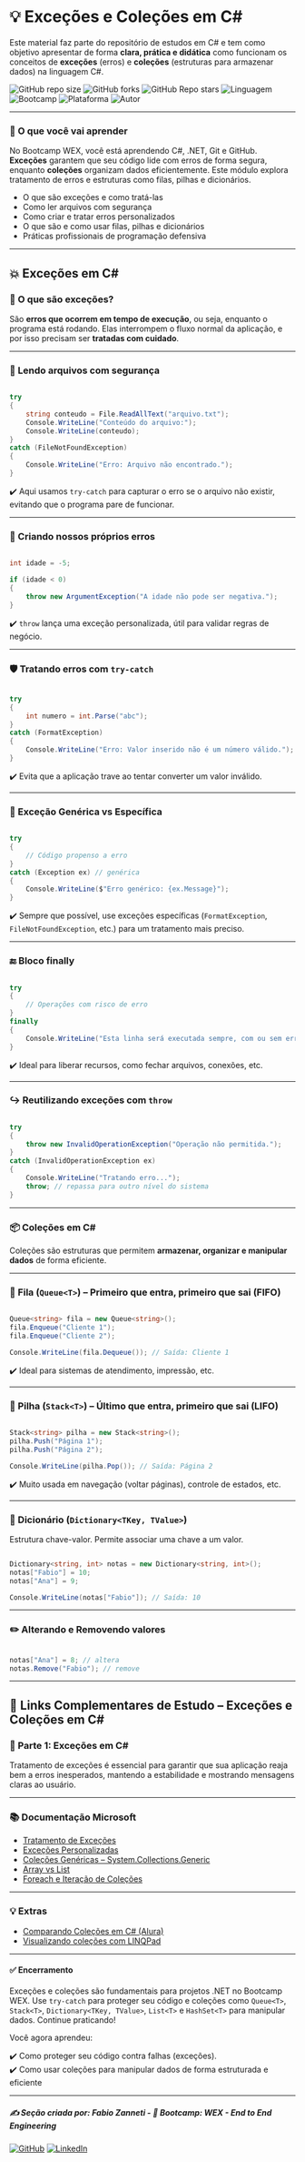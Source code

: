 # 💡 Exceções e Coleções em C#

Este material faz parte do repositório de estudos em C# e tem como objetivo apresentar de forma **clara, prática e didática** como funcionam os conceitos de **exceções** (erros) e **coleções** (estruturas para armazenar dados) na linguagem C#.

![GitHub repo size](https://img.shields.io/github/repo-size/fzanneti/wex-e2e-csharp)
![GitHub forks](https://img.shields.io/github/forks/fzanneti/wex-e2e-csharp?style=social)
![GitHub Repo stars](https://img.shields.io/github/stars/fzanneti/wex-e2e-csharp?style=social)
![Linguagem](https://img.shields.io/badge/Linguagem-CSharp-blue)
![Bootcamp](https://img.shields.io/badge/WEX-End--to--End%20Engineering-blueviolet?logo=vercel&logoColor=white)
![Plataforma](https://img.shields.io/badge/Powered%20by-DIO.io-red?logo=data:image/svg+xml;base64,PHN2ZyBmaWxsPSIjZmZmIiB2aWV3Qm94PSIwIDAgMzIgMzIiIHhtbG5zPSJodHRwOi8vd3d3LnczLm9yZy8yMDAwL3N2ZyI+PHBhdGggZD0iTTYuNzEgMy4yNWMtMi44OCAxLjQxLTUuMDcgNC4yMy01LjA3IDcuNzYgMCAzLjU4IDIuMjggNi43IDUuMzMgOC4xNSAxLjgzLS42MiAyLjQtMi4yNiAyLjQtMy44MSAwLS4yMy0uMDItLjQ1LS4wNS0uNjZBLjQ0LjQ0IDAgMDExMC4xIDExYy4yNC0uNzUuMTEtMS41My0uMy0yLjIyQzguOTIgNy45NiA3LjMzIDcuNSA1Ljc0IDcuNjZhNS41NSA1LjU1IDAgM)
![Autor](https://img.shields.io/badge/Autor-fzanneti-blue?style=flat-square&logo=github)

---

### 📌 O que você vai aprender

No Bootcamp WEX, você está aprendendo C#, .NET, Git e GitHub. **Exceções** garantem que seu código lide com erros de forma segura, enquanto **coleções** organizam dados eficientemente. Este módulo explora tratamento de erros e estruturas como filas, pilhas e dicionários.

- O que são exceções e como tratá-las  
- Como ler arquivos com segurança  
- Como criar e tratar erros personalizados  
- O que são e como usar filas, pilhas e dicionários  
- Práticas profissionais de programação defensiva  

---

## 💥 Exceções em C#

### 🔹 O que são exceções?

São **erros que ocorrem em tempo de execução**, ou seja, enquanto o programa está rodando. Elas interrompem o fluxo normal da aplicação, e por isso precisam ser **tratadas com cuidado**.

---

### 📁 Lendo arquivos com segurança

```csharp

try
{
    string conteudo = File.ReadAllText("arquivo.txt");
    Console.WriteLine("Conteúdo do arquivo:");
    Console.WriteLine(conteudo);
}
catch (FileNotFoundException)
{
    Console.WriteLine("Erro: Arquivo não encontrado.");
}

```

✔️ Aqui usamos `try-catch` para capturar o erro se o arquivo não existir, evitando que o programa pare de funcionar.

---

### 🚨 Criando nossos próprios erros

```csharp

int idade = -5;

if (idade < 0)
{
    throw new ArgumentException("A idade não pode ser negativa.");
}

```

✔️ `throw` lança uma exceção personalizada, útil para validar regras de negócio.

---

### 🛡️ Tratando erros com `try-catch`

```csharp

try
{
    int numero = int.Parse("abc");
}
catch (FormatException)
{
    Console.WriteLine("Erro: Valor inserido não é um número válido.");
}

```

✔️ Evita que a aplicação trave ao tentar converter um valor inválido.

---

### 🧩 Exceção Genérica vs Específica

```csharp

try
{
    // Código propenso a erro
}
catch (Exception ex) // genérica
{
    Console.WriteLine($"Erro genérico: {ex.Message}");
}

```

✔️ Sempre que possível, use exceções específicas (`FormatException`, `FileNotFoundException`, etc.) para um tratamento mais preciso.

---

### 🔚 Bloco finally

```csharp

try
{
    // Operações com risco de erro
}
finally
{
    Console.WriteLine("Esta linha será executada sempre, com ou sem erro.");
}

```

✔️ Ideal para liberar recursos, como fechar arquivos, conexões, etc.

---

### ↪️ Reutilizando exceções com `throw`

```csharp

try
{
    throw new InvalidOperationException("Operação não permitida.");
}
catch (InvalidOperationException ex)
{
    Console.WriteLine("Tratando erro...");
    throw; // repassa para outro nível do sistema
}

```

---

### 📦 Coleções em C\#

Coleções são estruturas que permitem **armazenar, organizar e manipular dados** de forma eficiente.

---

### 🔁 Fila (`Queue<T>`) – Primeiro que entra, primeiro que sai (FIFO)

```csharp

Queue<string> fila = new Queue<string>();
fila.Enqueue("Cliente 1");
fila.Enqueue("Cliente 2");

Console.WriteLine(fila.Dequeue()); // Saída: Cliente 1

```

✔️ Ideal para sistemas de atendimento, impressão, etc.

---

### 🧱 Pilha (`Stack<T>`) – Último que entra, primeiro que sai (LIFO)

```csharp

Stack<string> pilha = new Stack<string>();
pilha.Push("Página 1");
pilha.Push("Página 2");

Console.WriteLine(pilha.Pop()); // Saída: Página 2

```

✔️ Muito usada em navegação (voltar páginas), controle de estados, etc.

---

### 📘 Dicionário (`Dictionary<TKey, TValue>`)

Estrutura chave-valor. Permite associar uma chave a um valor.

```csharp

Dictionary<string, int> notas = new Dictionary<string, int>();
notas["Fabio"] = 10;
notas["Ana"] = 9;

Console.WriteLine(notas["Fabio"]); // Saída: 10

```

---

### ✏️ Alterando e Removendo valores

```csharp

notas["Ana"] = 8; // altera
notas.Remove("Fabio"); // remove

```

---

## 🧱 Links Complementares de Estudo – Exceções e Coleções em C#

### 🎯 Parte 1: Exceções em C#

Tratamento de exceções é essencial para garantir que sua aplicação reaja bem a erros inesperados, mantendo a estabilidade e mostrando mensagens claras ao usuário.

---

### 📚 Documentação Microsoft

- [Tratamento de Exceções](https://learn.microsoft.com/pt-br/dotnet/csharp/fundamentals/exceptions/)
- [Exceções Personalizadas](https://learn.microsoft.com/pt-br/dotnet/standard/exceptions/how-to-create-user-defined-exceptions)
- [Coleções Genéricas – System.Collections.Generic](https://learn.microsoft.com/pt-br/dotnet/api/system.collections.generic?view=net-8.0)
- [Array vs List](https://learn.microsoft.com/pt-br/dotnet/standard/collections/when-to-use-generic-collections)
- [Foreach e Iteração de Coleções](https://learn.microsoft.com/pt-br/dotnet/csharp/language-reference/keywords/foreach-in)

---

### 💡 Extras

- [Comparando Coleções em C# (Alura)](https://www.alura.com.br/artigos/comparando-colecoes-em-csharp)
- [Visualizando coleções com LINQPad](https://www.linqpad.net/)

---

#### ✅ Encerramento

Exceções e coleções são fundamentais para projetos .NET no Bootcamp WEX. Use `try-catch` para proteger seu código e coleções como `Queue<T>`, `Stack<T>`, `Dictionary<TKey, TValue>`, `List<T>` e `HashSet<T>` para manipular dados. Continue praticando!

Você agora aprendeu:

✔️ Como proteger seu código contra falhas (exceções).  
✔️ Como usar coleções para manipular dados de forma estruturada e eficiente

---

##### ✍️ Seção criada por: *Fabio Zanneti* - 🎯 Bootcamp: **WEX - End to End Engineering**
[![GitHub](https://img.shields.io/badge/GitHub-fzanneti-181717?style=flat&logo=github)](https://github.com/fzanneti)
[![LinkedIn](https://img.shields.io/badge/LinkedIn-fzanneti-0A66C2?style=flat&logo=linkedin&logoColor=white)](https://linkedin.com/in/fzanneti)
